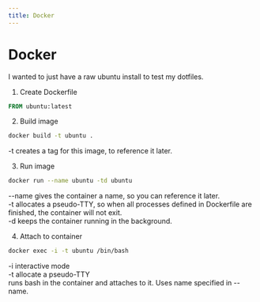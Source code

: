 ```yaml
---
title: Docker
---
```


# Docker

I wanted to just have a raw ubuntu install to test my dotfiles.

1. Create Dockerfile
```dockerfile
FROM ubuntu:latest
```

2. Build image
```bash
docker build -t ubuntu .
```
-t creates a tag for this image, to reference it later.  

3. Run image
```bash
docker run --name ubuntu -td ubuntu
```
--name gives the container a name, so you can reference it later.  
-t allocates a pseudo-TTY, so when all processes defined in Dockerfile are finished, the container will not exit.  
-d keeps the container running in the background.  

4. Attach to container
```bash
docker exec -i -t ubuntu /bin/bash
```
-i interactive mode  
-t allocate a pseudo-TTY  
runs bash in the container and attaches to it. Uses name specified in --name.  
